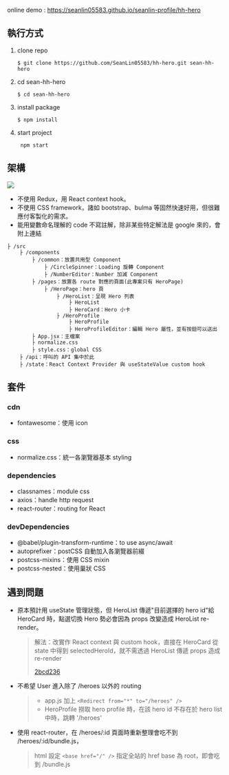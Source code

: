 online demo : https://seanlin05583.github.io/seanlin-profile/hh-hero

## 執行方式
1. clone repo

    ```$ git clone https://github.com/SeanLin05583/hh-hero.git sean-hh-hero```
2. cd sean-hh-hero

    ```$ cd sean-hh-hero```
3. install package

    ```$ npm install```
    
4. start project

    ``` npm start```


## 架構    
![](https://paper-attachments.dropbox.com/s_27A841566E6280773698BEBEDABFF861258818FC58B30EA164F280F2811B3248_1575262169924_+2019-12-02+12.43.47.png)

- 不使用 Redux，用 React context hook。
- 不使用 CSS framework，諸如 bootstrap、bulma 等固然快速好用，但很難應付客製化的需求。
- 能用變數命名理解的 code 不寫註解，除非某些特定解法是 google 來的，會附上連結
```
├ /src
    ├ /components
        ├ /common：放置共用型 Component
            ├ /CircleSpinner：Loading 旋轉 Component
            ├ /NumberEditor：Number 加減 Component
        ├ /pages：放置各 route 對應的頁面(此專案只有 HeroPage)
            ├ /HeroPage：hero 頁
                ├ /HeroList：呈現 Hero 列表
                    ├ HeroList
                    ├ HeroCard：Hero 小卡
                ├ /HeroProfile
                    ├ HeroProfile
                    ├ HeroProfileEditor：編輯 Hero 屬性，並有按鈕可以送出
        ├ App.jsx：主檔案
        ├ normalize.css
        ├ style.css：global CSS
    ├ /api：呼叫的 API 集中於此
    ├ /state：React Context Provider 與 useStateValue custom hook
```

## 套件
### cdn

- fontawesome：使用 icon

### css

- normalize.css：統一各瀏覽器基本 styling

### dependencies

- classnames：module css
- axios：handle http request
- react-router：routing for React

### devDependencies

- @babel/plugin-transform-runtime：to use async/await
- autoprefixer：postCSS 自動加入各瀏覽器前綴
- postcss-mixins：使用 CSS mixin
- postcss-nested：使用巢狀 CSS

## 遇到問題
 - 原本預計用 useState 管理狀態，但 HeroList 傳遞"目前選擇的 hero id"給 HeroCard 時，點選切換 Hero 勢必會因為 props 改變造成 HeroList re-render。
     > 解法：改實作 React context 與 custom hook，直接在 HeroCard 從 state 中得到 selectedHeroId，就不需透過 HeroList 傳遞 props 造成 re-render
     > 
     > [2bcd236](https://github.com/SeanLin05583/hh-hero/commit/2bcd2362ecb6857dc9d7e0f7d6fe310ad39ecb0e)
 - 不希望 User 進入除了 /heroes 以外的 routing
     > - app.js 加上 `<Redirect from="*" to="/heroes" />`
     > - HeroProfile 撈取 hero profile 時，在該 hero id 不存在於 hero list 中時，跳轉 '/heroes'
     
 - 使用 react-router，在 /heroes/:id 頁面時重新整理會吃不到 /heroes/:id/bundle.js， 
     >  html 設定 `<base href="/" />` 指定全站的 href base 為 root，即會吃到 /bundle.js

